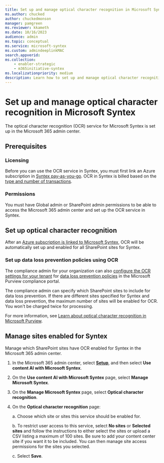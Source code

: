 ```yaml
---
title: Set up and manage optical character recognition in Microsoft Syntex
ms.author: chucked
author: chuckedmonson
manager: pamgreen
ms.reviewer: kkameth
ms.date: 10/16/2023
audience: admin
ms.topic: conceptual
ms.service: microsoft-syntex
ms.custom: admindeeplinkMAC
search.appverid: 
ms.collection: 
    - enabler-strategic
    - m365initiative-syntex
ms.localizationpriority: medium
description: Learn how to set up and manage optical character recognition in Microsoft Syntex.
---
```


# Set up and manage optical character recognition in Microsoft Syntex

The optical character recognition (OCR) service for Microsoft Syntex is set up in the Microsoft 365 admin center.

## Prerequisites

### Licensing

Before you can use the OCR service in Syntex, you must first link an Azure subscription in [Syntex pay-as-you-go](syntex-azure-billing.md). OCR in Syntex is billed based on the [type and number of transactions](syntex-pay-as-you-go-services.md).

### Permissions

You must have Global admin or SharePoint admin permissions to be able to access the Microsoft 365 admin center and set up the OCR service in Syntex.

## Set up optical character recognition

After an [Azure subscription is linked to Microsoft Syntex](syntex-azure-billing.md), OCR will be automatically set up and enabled for all SharePoint sites for Syntex.

### Set up data loss prevention policies using OCR

The compliance admin for your organization can also [configure the OCR settings for your tenant](../compliance/ocr-learn-about.md?#phase-3-configure-your-ocr-settings) for [data loss prevention policies](../compliance/dlp-learn-about-dlp.md) in the Microsoft Purview compliance portal.

The compliance admin can specify which SharePoint sites to include for data loss prevention. If there are different sites specified for Syntex and data loss prevention, the maximum number of sites will be enabled for OCR. You won't be charged twice for processing.

For more information, see [Learn about optical character recognition in Microsoft Purview](../compliance/ocr-learn-about.md).

## Manage sites enabled for Syntex

Manage which SharePoint sites have OCR enabled for Syntex in the Microsoft 365 admin center.

1. In the Microsoft 365 admin center, select <a href="https://go.microsoft.com/fwlink/p/?linkid=2171997" target="_blank">**Setup**</a>, and then select **Use content AI with Microsoft Syntex**.

2. On the **Use content AI with Microsoft Syntex** page, select **Manage Microsoft Syntex**. 

3. On the **Manage Microsoft Syntex** page, select **Optical character recognition**.

4. On the **Optical character recognition** page:

    a. Choose which site or sites this service should be enabled for.

    b. To restrict user access to this service, select **No sites** or **Selected sites** and follow the instructions to either select the sites or upload a CSV listing a maximum of 100 sites. Be sure to add your content center site if you want it to be included. You can then manage site access permissions for the sites you selected.

    c. Select **Save**.

